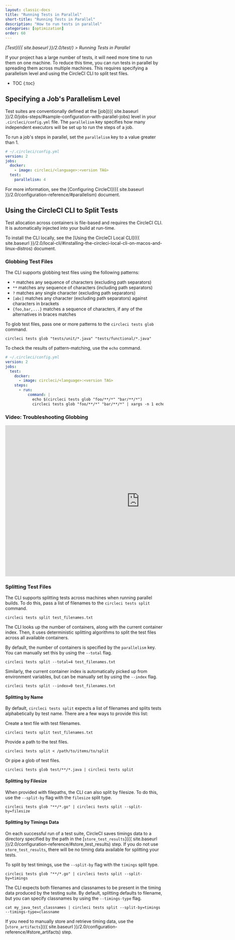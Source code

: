 ```yaml
---
layout: classic-docs
title: "Running Tests in Parallel"
short-title: "Running Tests in Parallel"
description: "How to run tests in parallel"
categories: [optimization]
order: 60
---
```


*[Test]({{ site.baseurl }}/2.0/test/) > Running Tests in Parallel*

If your project has a large number of tests,
it will need more time to run them on one machine.
To reduce this time,
you can run tests in parallel
by spreading them across multiple machines.
This requires specifying a parallelism level
and using the CircleCI CLI
to split test files.

* TOC
{:toc}

## Specifying a Job's Parallelism Level

Test suites are conventionally defined at the [job]({{ site.baseurl }}/2.0/jobs-steps/#sample-configuration-with-parallel-jobs) level in your `.circleci/config.yml` file.
The `parallelism` key specifies
how many independent executors will be set up
to run the steps of a job.

To run a job's steps in parallel,
set the `parallelism` key to a value greater than 1.

```yaml
# ~/.circleci/config.yml
version: 2
jobs:
  docker:
    - image: circleci/<language>:<version TAG>
  test:
    parallelism: 4
```

For more information,
see the [Configuring CircleCI]({{ site.baseurl }}/2.0/configuration-reference/#parallelism) document.

## Using the CircleCI CLI to Split Tests

Test allocation across containers is file-based
and requires the CircleCI CLI. It is automatically
injected into your build at run-time.

To install the CLI locally,
see the [Using the CircleCI Local CLI]({{ site.baseurl }}/2.0/local-cli/#installing-the-circleci-local-cli-on-macos-and-linux-distros) document.

### Globbing Test Files

The CLI supports globbing test files
using the following patterns:

- `*` matches any sequence of characters (excluding path separators)
- `**` matches any sequence of characters (including path separators)
- `?` matches any single character (excluding path separators)
- `[abc]` matches any character (excluding path separators) against characters in brackets
- `{foo,bar,...}` matches a sequence of characters, if any of the alternatives in braces matches

To glob test files,
pass one or more patterns to the `circleci tests glob` command.

    circleci tests glob "tests/unit/*.java" "tests/functional/*.java"

To check the results of pattern-matching,
use the `echo` command.

```yaml
# ~/.circleci/config.yml
version: 2
jobs:
  test:
    docker:
      - image: circleci/<language>:<version TAG>
    steps:
      - run:
          command: |
            echo $(circleci tests glob "foo/**/*" "bar/**/*")
            circleci tests glob "foo/**/*" "bar/**/*" | xargs -n 1 echo
```
### Video: Troubleshooting Globbing

<iframe width="854" height="480" src="https://www.youtube.com/embed/fq-on5AUinE" frameborder="0" allow="autoplay; encrypted-media" allowfullscreen></iframe>

### Splitting Test Files

The CLI supports splitting tests across machines
when running parallel builds.
To do this,
pass a list of filenames to the `circleci tests split` command.

    circleci tests split test_filenames.txt

The CLI looks up the number of containers,
along with the current container index.
Then, it uses deterministic splitting algorithms
to split the test files across all available containers.

By default,
the number of containers is specified by the `parallelism` key.
You can manually set this
by using the `--total` flag.

    circleci tests split --total=4 test_filenames.txt

Similarly,
the current container index is automatically picked up from environment variables,
but can be manually set
by using the `--index` flag.

    circleci tests split --index=0 test_filenames.txt

#### Splitting by Name

By default,
`circleci tests split` expects a list of filenames
and splits tests alphabetically by test name.
There are a few ways to provide this list:

Create a text file with test filenames.

    circleci tests split test_filenames.txt

Provide a path to the test files.

    circleci tests split < /path/to/items/to/split

Or pipe a glob of test files.

    circleci tests glob test/**/*.java | circleci tests split

#### Splitting by Filesize

When provided with filepaths,
the CLI can also split by filesize.
To do this,
use the `--split-by` flag with the `filesize` split type.

    circleci tests glob "**/*.go" | circleci tests split --split-by=filesize

#### Splitting by Timings Data

On each successful run of a test suite,
CircleCI saves timings data to a directory
specified by the path in the [`store_test_results`]({{ site.baseurl }}/2.0/configuration-reference/#store_test_results) step.
If you do not use `store_test_results`,
there will be no timing data available for splitting your tests.

To split by test timings,
use the `--split-by` flag with the `timings` split type.

    circleci tests glob "**/*.go" | circleci tests split --split-by=timings

The CLI expects both filenames and classnames
to be present in the timing data
produced by the testing suite.
By default, splitting defaults to filename,
but you can specify classnames
by using the `--timings-type` flag.

    cat my_java_test_classnames | circleci tests split --split-by=timings --timings-type=classname

If you need to manually store and retrieve timing data,
use the [`store_artifacts`]({{ site.baseurl }}/2.0/configuration-reference/#store_artifacts) step.
